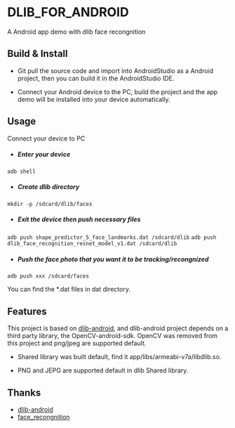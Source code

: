 # DLIB_FOR_ANDROID
A Android app demo with dlib face recongnition

## Build & Install
*  Git pull the source code and import into AndroidStudio as a Android project, then you can build it in the AndroidStudio IDE.

* Connect your Android device to the PC, build the project and the app demo will be installed into your device automatically.

## Usage
Connect your device to PC

* #####  Enter your device
```adb shell```
* ##### Create dlib directory
```mkdir -p /sdcard/dlib/faces```
* ##### Exit the device then push necessary files
 ```adb push shape_predictor_5_face_landmarks.dat /sdcard/dlib```
 ```adb push dlib_face_recognition_resnet_model_v1.dat /sdcard/dlib```
* ##### Push the face photo that you want it to be tracking/recongnized
 ```adb push xxx /sdcard/faces```

You can find the *.dat files in dat directory.

## Features
This project is based on [dlib-android](https://github.com/tzutalin/dlib-android), and dlib-android project depends on a third party library, the OpenCV-android-sdk. OpenCV was removed from this project and png/jpeg are supported default.

* Shared library was built default, find it app/libs/armeabi-v7a/libdlib.so.

* PNG and JEPG are supported default in dlib Shared library.

## Thanks

* [dlib-android](https://github.com/tzutalin)
* [face_recongnition](https://github.com/ageitgey/face_recognition)
